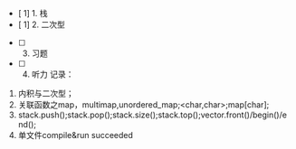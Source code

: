 - [ 1] 1. 栈
- [ 1] 2. 二次型
- [ ] 3. 习题
- [ ] 4. 听力
记录：
1. 内积与二次型；
2. 关联函数之map，multimap,unordered_map;<char,char>;map[char];
3. stack.push();stack.pop();stack.size();stack.top();vector.front()/begin()/end();
4. 单文件compile&run succeeded